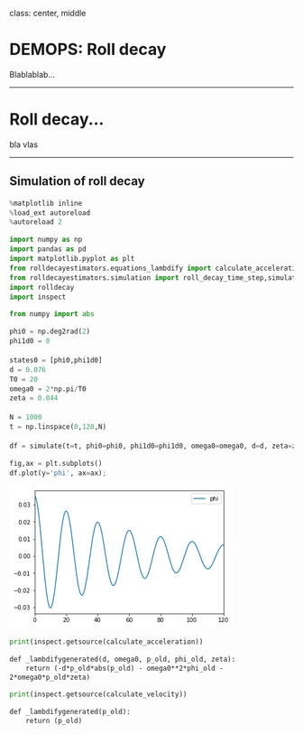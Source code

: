 class: center, middle

# DEMOPS: Roll decay

Blablablab...

---

# Roll decay...

bla vlas

---

## Simulation of roll decay



```python
%matplotlib inline
%load_ext autoreload
%autoreload 2
```


```python
import numpy as np
import pandas as pd
import matplotlib.pyplot as plt
from rolldecayestimators.equations_lambdify import calculate_acceleration, calculate_velocity
from rolldecayestimators.simulation import roll_decay_time_step,simulate
import rolldecay
import inspect
```


```python
from numpy import abs
```


```python
phi0 = np.deg2rad(2)
phi1d0 = 0

states0 = [phi0,phi1d0]
d = 0.076
T0 = 20
omega0 = 2*np.pi/T0
zeta = 0.044

N = 1000
t = np.linspace(0,120,N)

df = simulate(t=t, phi0=phi0, phi1d0=phi1d0, omega0=omega0, d=d, zeta=zeta)
```


```python
fig,ax = plt.subplots()
df.plot(y='phi', ax=ax);
```


![png](01.1_maa_simulation_files/01.1_maa_simulation_5_0.png)



```python
print(inspect.getsource(calculate_acceleration))

```

    def _lambdifygenerated(d, omega0, p_old, phi_old, zeta):
        return (-d*p_old*abs(p_old) - omega0**2*phi_old - 2*omega0*p_old*zeta)
    



```python
print(inspect.getsource(calculate_velocity))
```

    def _lambdifygenerated(p_old):
        return (p_old)
    



```python

```


```python

```
